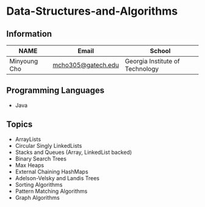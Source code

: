 # Data-Structures-and-Algorithms

## Information
| NAME          | Email                | School                           |
| --------------| -------------------- |----------------------------------|
| Minyoung Cho  | mcho305@gatech.edu   | Georgia Institute of Technology  |

## Programming Languages
* Java

## Topics
* ArrayLists
* Circular Singly LinkedLists
* Stacks and Queues (Array, LinkedList backed)
* Binary Search Trees
* Max Heaps
* External Chaining HashMaps
* Adelson-Velsky and Landis Trees
* Sorting Algorithms
* Pattern Matching Algorithms
* Graph Algorithms

